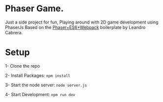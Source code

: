 # Phaser Game.
Just a side project for fun, Playing around with 2D game development using PhaserJs
Based on the [Phaser+ES6+Webpack](https://github.com/lean/phaser-es6-webpack) boilerplate by Leandro Cabrera.

# Setup
1- Clone the repo

2- Install Packages:
  ```npm install``` 
  
3- Start the node server:
  ```node server.js``` 

4- Start Development:
  ```npm run dev```
